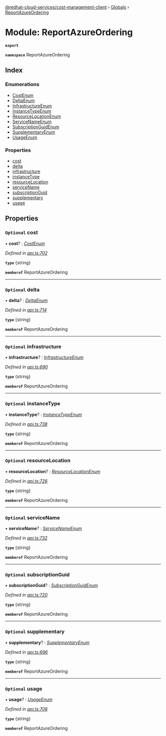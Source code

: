 [@redhat-cloud-services/cost-management-client](../README.md) › [Globals](../globals.md) › [ReportAzureOrdering](reportazureordering.md)

# Module: ReportAzureOrdering

**`export`** 

**`namespace`** ReportAzureOrdering

## Index

### Enumerations

* [CostEnum](../enums/reportazureordering.costenum.md)
* [DeltaEnum](../enums/reportazureordering.deltaenum.md)
* [InfrastructureEnum](../enums/reportazureordering.infrastructureenum.md)
* [InstanceTypeEnum](../enums/reportazureordering.instancetypeenum.md)
* [ResourceLocationEnum](../enums/reportazureordering.resourcelocationenum.md)
* [ServiceNameEnum](../enums/reportazureordering.servicenameenum.md)
* [SubscriptionGuidEnum](../enums/reportazureordering.subscriptionguidenum.md)
* [SupplementaryEnum](../enums/reportazureordering.supplementaryenum.md)
* [UsageEnum](../enums/reportazureordering.usageenum.md)

### Properties

* [cost](reportazureordering.md#optional-cost)
* [delta](reportazureordering.md#optional-delta)
* [infrastructure](reportazureordering.md#optional-infrastructure)
* [instanceType](reportazureordering.md#optional-instancetype)
* [resourceLocation](reportazureordering.md#optional-resourcelocation)
* [serviceName](reportazureordering.md#optional-servicename)
* [subscriptionGuid](reportazureordering.md#optional-subscriptionguid)
* [supplementary](reportazureordering.md#optional-supplementary)
* [usage](reportazureordering.md#optional-usage)

## Properties

### `Optional` cost

• **cost**? : *[CostEnum](../enums/reportazureordering.costenum.md)*

*Defined in [api.ts:702](https://github.com/RedHatInsights/javascript-clients/blob/master/packages/cost-management/api.ts#L702)*

**`type`** {string}

**`memberof`** ReportAzureOrdering

___

### `Optional` delta

• **delta**? : *[DeltaEnum](../enums/reportazureordering.deltaenum.md)*

*Defined in [api.ts:714](https://github.com/RedHatInsights/javascript-clients/blob/master/packages/cost-management/api.ts#L714)*

**`type`** {string}

**`memberof`** ReportAzureOrdering

___

### `Optional` infrastructure

• **infrastructure**? : *[InfrastructureEnum](../enums/reportazureordering.infrastructureenum.md)*

*Defined in [api.ts:690](https://github.com/RedHatInsights/javascript-clients/blob/master/packages/cost-management/api.ts#L690)*

**`type`** {string}

**`memberof`** ReportAzureOrdering

___

### `Optional` instanceType

• **instanceType**? : *[InstanceTypeEnum](../enums/reportazureordering.instancetypeenum.md)*

*Defined in [api.ts:738](https://github.com/RedHatInsights/javascript-clients/blob/master/packages/cost-management/api.ts#L738)*

**`type`** {string}

**`memberof`** ReportAzureOrdering

___

### `Optional` resourceLocation

• **resourceLocation**? : *[ResourceLocationEnum](../enums/reportazureordering.resourcelocationenum.md)*

*Defined in [api.ts:726](https://github.com/RedHatInsights/javascript-clients/blob/master/packages/cost-management/api.ts#L726)*

**`type`** {string}

**`memberof`** ReportAzureOrdering

___

### `Optional` serviceName

• **serviceName**? : *[ServiceNameEnum](../enums/reportazureordering.servicenameenum.md)*

*Defined in [api.ts:732](https://github.com/RedHatInsights/javascript-clients/blob/master/packages/cost-management/api.ts#L732)*

**`type`** {string}

**`memberof`** ReportAzureOrdering

___

### `Optional` subscriptionGuid

• **subscriptionGuid**? : *[SubscriptionGuidEnum](../enums/reportazureordering.subscriptionguidenum.md)*

*Defined in [api.ts:720](https://github.com/RedHatInsights/javascript-clients/blob/master/packages/cost-management/api.ts#L720)*

**`type`** {string}

**`memberof`** ReportAzureOrdering

___

### `Optional` supplementary

• **supplementary**? : *[SupplementaryEnum](../enums/reportazureordering.supplementaryenum.md)*

*Defined in [api.ts:696](https://github.com/RedHatInsights/javascript-clients/blob/master/packages/cost-management/api.ts#L696)*

**`type`** {string}

**`memberof`** ReportAzureOrdering

___

### `Optional` usage

• **usage**? : *[UsageEnum](../enums/reportazureordering.usageenum.md)*

*Defined in [api.ts:708](https://github.com/RedHatInsights/javascript-clients/blob/master/packages/cost-management/api.ts#L708)*

**`type`** {string}

**`memberof`** ReportAzureOrdering
